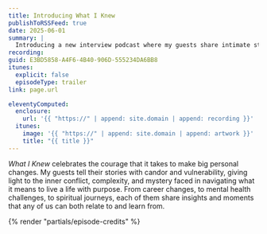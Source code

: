 ```yaml
---
title: Introducing What I Knew
publishToRSSFeed: true
date: 2025-06-01
summary: |
  Introducing a new interview podcast where my guests share intimate stories of personal change.
recording:
guid: E3BD5858-A4F6-4B40-906D-555234DA6BB8
itunes:
  explicit: false
  episodeType: trailer
link: page.url

eleventyComputed:
  enclosure:
    url: '{{ "https://" | append: site.domain | append: recording }}'
  itunes:
    image: '{{ "https://" | append: site.domain | append: artwork }}'
    title: "{{ title }}"
---
```


_What I Knew_ celebrates the courage that it takes to make big personal changes. My guests tell their stories with candor and vulnerability, giving light to the inner conflict, complexity, and mystery faced in navigating what it means to live a life with purpose. From career changes, to mental health challenges, to spiritual journeys, each of them share insights and moments that any of us can both relate to and learn from.

{% render "partials/episode-credits" %}
